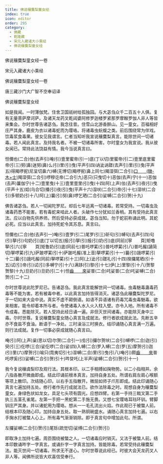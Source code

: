 ```yaml
---
title: 佛说穰麌梨童女经
index: true
icon: editor
order: 295
category:
  - 佛藏
  - 乾隆藏
  - 宋元入藏诸大小乘经
  - 佛说穰麌梨童女经
---
```


佛说穰麌梨童女经一卷  

宋元入藏诸大小乘经  

佛说穰麌梨童女经一卷  

唐三藏沙门大广智不空奉诏译  

佛说穰麌梨童女经  

如是我闻。一时薄伽梵。住舍卫国祇树给孤独园。与大苾刍众千二百五十人俱。复有无量菩萨摩诃萨。及诸天龙药叉乾闼婆阿修罗迦楼罗紧那罗摩睺罗伽人非人等皆来集会。尔时世尊告诸苾刍。我念往昔。住雪山北游香醉山。见一童女。百福相好庄严其身。鹿皮为衣以诸毒蛇而为璎珞。将诸毒虫蚖蝮之类。前后围绕常为伴戏。饮毒浆食毒果。彼女见我谓言。仁者当知听我宣说穰麌梨真言。能除世间一切诸毒。若人闻此真言。及持我名者。不被一切诸毒所害。尔时童女为我宣说。我从彼女闻已。常持此法饶益有情。我今当说真言曰。  

怛儞也(二合)他(去声引)唵(引)壹里蜜帝(引一)底(丁以切)里蜜帝(引二)壹里底里蜜帝(引三)努(鼻)迷努(鼻)么(引)里(引)曳(平声引四)讷泚讷蹉(去声引)里(引)曳(平声五)得羯啰抳(尼呈切鼻六)嚩(无博切)羯啰抳(鼻上同七)羯湿弭(二合引)[口　　(隸-木+士)](引八)羯湿弭(二合引)啰穆讫帝(二合引九)恶只(只曳切十)恶伽(去声)宁(十一)恶伽(去声)曩伽宁(十二)壹里曳(十三)壹里壹里(引)曳(十四)阿(上声)佉(去声引)夜(引)曳(平声十五)姶(乌合切)播(引)夜(引)曳(平声十六)湿吠(二合引)帝(引十七)湿吠(二合引)多顿奶(引十八)阿(上)曩(引)努(鼻)啰乞晒(二合引)娑嚩(二合引)贺(十九)  

佛告诸苾刍。若人一切闻陀罗尼。却后七年远离一切诸毒。若常受持。一切毒虫及诸毒药悉不能害。若有毒蛇来啮此人者。头破作七分犹如兰香梢。其有受持此真言法。应以白物先供养师。然后受持必获成就。苾刍当知。勿于蛇前称诵此明。其蛇必死。应当以此真言。加持死蛇令其苏息。真言曰。  

怛儞也(二合)他(去声引一)唵(引)壹罗(引二)尾罗(引三)斫句(引)嚩句(去声引四)句(引)拏(引)句奶(引)底(丁以切五)报(引)拏(引)报(引)奶(引)底(同前)[寧　　頁]矩噜拏(引六)[寧　　頁]矩鲁奶(引)底(同前七)普吒啰蒵(引)普吒啰蒵(引八)普吒赧(讁简切)拏啰蒵(引九)萨跛啰蒵(引十)萨跛吒赧(准上音)拏啰蒵(引十一)曩(引)誐啰蒵(引十二)曩(引)誐吒赧(同前)拏啰蒵(引十三)阿(上)泚(引)蹉礼(引十四)揆攞尾晒(引十五)试(引)帝(引)试(引)多嚩宁(引十六)满跢(引)黎(引十七)伊(上)里黎(引十八)贺黎贺黎(十九)旦奶(引)旦奶(引二十)怛[齒　　來](二十一)娑普(二合)吒娑普(二合)吒娑嚩(二合)贺(引二十二)  

尔时世尊说此陀罗尼已。告诸苾刍。我此真言能解世间一切诸毒。虫毒魅毒蛊毒药毒等不能为害。若有被毒中者。以此真言加持皆得消灭。诸苾刍此穰麌梨陀罗尼。于一切如来大会中说。真实不虚不颠倒语。如语不异语诸有药毒咒毒虫毒魅毒。欲来相害。能令却着本所与者。令使诸毒入水入火入柱入壁。亦令入地。所有诸毒不令成毒。悉能除灭。若人受持此经日诵一遍。非但灭世间诸毒。亦能除灭身中三毒。尔时世尊。复说穰麌梨童女随心真言及成就法。修行者欲成就此法。先断五辛亦不食盐不食油。断语于一净处。三时澡浴三时换衣。结印诵随心真言满一万遍。则行法成就。复作一切事必获成就随心真言曰。  

唵(引)阿(上声)枲(思以切)尔贺(二合引一)戌(引)攞尔贺吠(二合引)嚩啰(二合)迦(引)臾(引三)仡啰(三合)娑仡啰(二合)娑(四)入嚩(二合)罗入嚩(二合)罗(五)摩贺(引)迦(引)里(六)摩贺(引)喻只(霓夷切引七)湿嚩(二合)里(引)曳(引八)唵(引)颇[齒　　來](引九)普吒啰奚(引)娑嚩(二合引)贺(引十)吽癹吒(上半声)娑嚩(二合引)贺(引十一)  

我今复说穰虞梨印及观行法。其根本印。以二手相搏如掬物势。以二小指相并。余八指各散开微曲即成。结此印诵前根本真言。加持自身五处。所谓右肩左肩心喉额等项上散印。次结随心印。以右手五指散开。微屈如师子爪形即成。结此印诵随心真言七遍加持五处。修行者作先行成就法已。欲作法除毒之时。观想自身为穰麌梨童女。身绿色状如龙女。具足七头项有圆光。应想四臂。右第一手持三戟叉第二手执三五茎孔雀尾。左第一手把一黑蛇第二手施无畏。又想七宝璎珞耳珰环钏。臂脚钏庄严其身。并以诸蛇用为璎珞。想从一一毛孔流出火焰。作此观已于被螫人前。结根本印及随心印。加持自身五处。取一熟铜碗盛水。诵随心真言加持七遍。以右手掬水打被螫人心上。所有毒气渐渐销除。即于真言句中增加此句。所谓。  

左攞娑嚩(二合引)贺(引)尾铄(疏觉切)娑缚(二合引)贺(引)  

即取净土加持七遍。周匝围绕被螫之人。一切诸毒应时销灭。又法于被螫人前。结本印数诵吽字一字真言。或诵扑字一字真言加持。皆能除毒。若常受持此穰麌梨法。能灭世间一切诸毒。所求无不遂心。尔时世尊说此经已。时彼大会天龙药叉人非人等。闻佛所说皆大欢喜信受奉行。  
